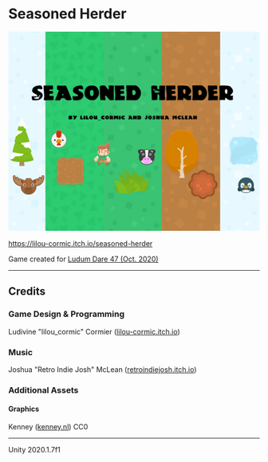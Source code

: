 # Seasoned Herder

![](Ludum%20Dare%2047/Cover.png)

https://lilou-cormic.itch.io/seasoned-herder

Game created for [Ludum Dare 47 (Oct. 2020)](https://ldjam.com/events/ludum-dare/47/seasoned-herder)

---

## Credits

### Game Design & Programming

Ludivine "lilou_cormic" Cormier ([lilou-cormic.itch.io](https://lilou-cormic.itch.io/))

### Music

Joshua "Retro Indie Josh" McLean ([retroindiejosh.itch.io](https://retroindiejosh.itch.io/))

### Additional Assets

#### Graphics

Kenney ([kenney.nl](https://www.kenney.nl/)) CC0

---

Unity 2020.1.7f1
